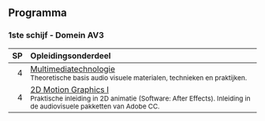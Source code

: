 Programma
---------

### 1ste schijf - Domein AV3

| SP | Opleidingsonderdeel                                                                                   |
|---:|:------------------------------------------------------------------------------------------------------|
|  4 | [Multimediatechnologie][] <br><small>Theoretische basis audio visuele materialen, technieken en praktijken.</small>                                                                           |
|  4 | [2D Motion Graphics I][] <br><small>Praktische inleiding in 2D animatie (Software: After Effects). Inleiding in de audiovisuele pakketten van Adobe CC.</small>                                                                            |

[2D Motion Graphics I]: https://bamaflexweb.arteveldehs.be/BMFUIDetailxOLOD.aspx?a=54518&b=5&c=1
[Multimediatechnologie]: https://bamaflexweb.arteveldehs.be/BMFUIDetailxOLOD.aspx?a=55382&b=5&c=1